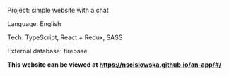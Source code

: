 Project: simple website with a chat

Language: English

Tech: TypeScript, React + Redux, SASS

External database: firebase

<b>This website can be viewed at https://nscislowska.github.io/an-app/#/</b>

